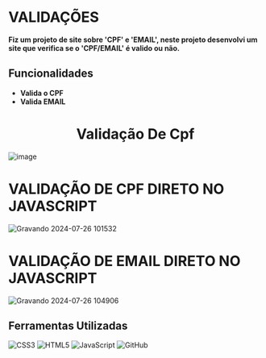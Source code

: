 
# **VALIDAÇÕES**

**Fiz um projeto de site sobre 'CPF' e 'EMAIL', neste projeto desenvolvi um site que verifica se o 'CPF/EMAIL' é valido ou não.**


## **Funcionalidades**

- **Valida o CPF**
- **Valida EMAIL**

<h1 align="center">Validação De Cpf</h1>

![image](https://github.com/user-attachments/assets/f3b24a3f-a73b-4c58-8f8b-dd597a60c0a1)

# VALIDAÇÃO DE CPF DIRETO NO JAVASCRIPT
![Gravando 2024-07-26 101532](https://github.com/user-attachments/assets/336f0558-741e-4a32-b737-cf8ca3867b15)


# VALIDAÇÃO DE EMAIL DIRETO NO JAVASCRIPT
![Gravando 2024-07-26 104906](https://github.com/user-attachments/assets/baab9fe3-bc34-42ba-84aa-447fa41b752a)



## **Ferramentas Utilizadas**
![CSS3](https://camo.githubusercontent.com/472c222e8f240a48ae51cd9b082a1b857be809dcd851a25150890c2da50c13a5/68747470733a2f2f696d672e736869656c64732e696f2f62616467652f435353332d3135373242363f7374796c653d666f722d7468652d6261646765266c6f676f3d63737333266c6f676f436f6c6f723d7768697465)
![HTML5](https://img.shields.io/badge/HTML5-E34F26?style=for-the-badge&logo=html5&logoColor=white)
![JavaScript](https://img.shields.io/badge/JavaScript-F7DF1E?style=for-the-badge&logo=javascript&logoColor=white)
![GitHub](https://img.shields.io/badge/GitHub-181717?style=for-the-badge&logo=github&logoColor=white)



